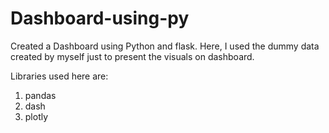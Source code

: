 # Dashboard-using-py

Created a Dashboard using Python and flask. Here, I used the dummy data created by myself just to present the visuals on dashboard.

Libraries used here are:
1. pandas
2. dash
3. plotly
